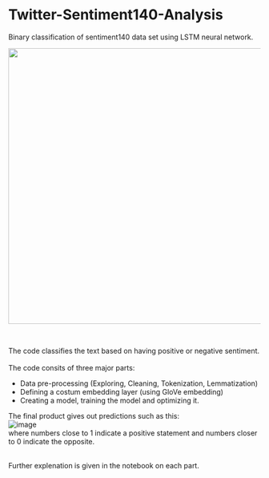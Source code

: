 # Twitter-Sentiment140-Analysis
Binary classification of sentiment140 data set using LSTM neural network.<br/>


<p align="left">
  <img src="https://user-images.githubusercontent.com/48511939/127962271-673b57a8-8aaa-4907-86fb-8831d669d355.jpg", width=550/> 
</p> <br/>
          
The code classifies the text based on having positive or negative sentiment.<br/><br/>
The code consits of three major parts:<br/>
* Data pre-processing (Exploring, Cleaning, Tokenization, Lemmatization)
* Defining a costum embedding layer (using GloVe embedding)
* Creating a model, training the model and optimizing it.<br/>

The final product gives out predictions such as this:<br/>
![image](https://user-images.githubusercontent.com/48511939/127893581-681b708b-ffc7-4da9-90f8-f51dd2dd363f.png)<br/>
where numbers close to 1 indicate a positive statement and numbers closer to 0 indicate the opposite.<br/><br/>


Further explenation is given in the notebook on each part.
